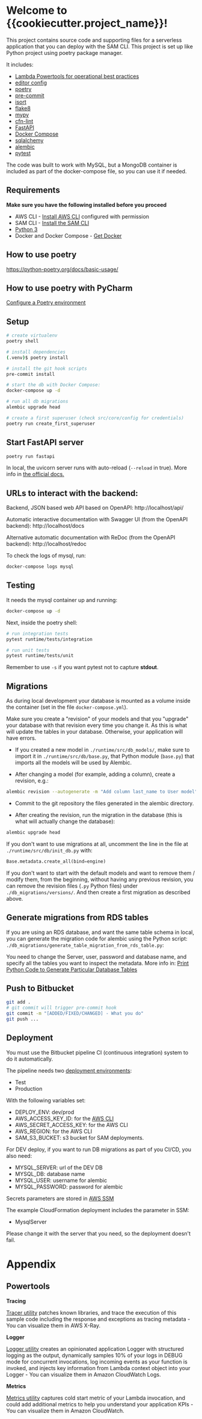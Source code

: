 
# Welcome to {{cookiecutter.project_name}}!

This project contains source code and supporting files for a serverless application
that you can deploy with the SAM CLI. This project is set up like Python
project using poetry package manager.


It includes:

* [Lambda Powertools for operational best practices](https://github.com/awslabs/aws-lambda-powertools-python)
* [editor config](http://editorconfig.org)
* [poetry](https://python-poetry.org/)
* [pre-commit](https://pre-commit.com/)
* [isort](https://pycqa.github.io/isort/)
* [flake8](https://flake8.pycqa.org/en/latest/)
* [mypy](http://mypy-lang.org/)
* [cfn-lint](https://github.com/aws-cloudformation/cfn-lint)
* [FastAPI](https://fastapi.tiangolo.com/)
* [Docker Compose](https://docs.docker.com/compose/)
* [sqlalchemy](https://www.sqlalchemy.org/)
* [alembic](https://alembic.sqlalchemy.org/en/latest/)
* [pytest](https://docs.pytest.org/en/7.1.x/)

The code was built to work with MySQL, but a MongoDB container is
included as part of the docker-compose file, so you can use it if needed.

## Requirements

**Make sure you have the following installed before you proceed**

* AWS CLI - [Install AWS CLI](https://docs.aws.amazon.com/cli/latest/userguide/cli-chap-install.html) configured with permission
* SAM CLI - [Install the SAM CLI](https://docs.aws.amazon.com/serverless-application-model/latest/developerguide/serverless-sam-cli-install.html)
* [Python 3](https://www.python.org/downloads/)
* Docker and Docker Compose - [Get Docker](https://docs.docker.com/get-docker/)


## How to use poetry
https://python-poetry.org/docs/basic-usage/

## How to use poetry with PyCharm

[Configure a Poetry environment](https://www.jetbrains.com/help/pycharm/poetry.html)

## Setup
```bash
# create virtualenv
poetry shell

# install dependencies
(.venv)$ poetry install

# install the git hook scripts
pre-commit install

# start the db with Docker Compose:
docker-compose up -d

# run all db migrations
alembic upgrade head

# create a first superuser (check src/core/config for credentials)
poetry run create_first_superuser
```

## Start FastAPI server

```bash
poetry run fastapi
```

In local, the uvicorn server runs with auto-reload (`--reload` in true).
More info in [the official docs.](https://www.uvicorn.org/settings/#development)

## URLs to interact with the backend:

Backend, JSON based web API based on OpenAPI: http://localhost/api/

Automatic interactive documentation with Swagger UI (from the OpenAPI backend): http://localhost/docs

Alternative automatic documentation with ReDoc (from the OpenAPI backend): http://localhost/redoc

To check the logs of mysql, run:

```bash
docker-compose logs mysql
```

## Testing
It needs the mysql container up and running:
```bash
docker-compose up -d
```

Next, inside the poetry shell:
```bash
# run integration tests
pytest runtime/tests/integration

# run unit tests
pytest runtime/tests/unit
```

Remember to use `-s` if you want pytest not to capture **stdout**.

## Migrations

As during local development your database is mounted as a
volume inside the container (set in the file `docker-compose.yml`).

Make sure you create a "revision" of your models and that you "upgrade" your database with that
revision every time you change it. As this is what will update the tables in your database.
Otherwise, your application will have errors.

* If you created a new model in `./runtime/src/db_models/`,
make sure to import it in `./runtime/src/db/base.py`,
that Python module (`base.py`) that imports all the models will be used by Alembic.

* After changing a model (for example, adding a column), create a revision, e.g.:

```bash
alembic revision --autogenerate -m "Add column last_name to User model"
```

* Commit to the git repository the files generated in the alembic directory.

* After creating the revision, run the migration in the database (this is what will actually change the database):

```bash
alembic upgrade head
```

If you don't want to use migrations at all, uncomment the line in the file at `./runtime/src/db/init_db.py` with:

```python
Base.metadata.create_all(bind=engine)
```

If you don't want to start with the default models and want to remove them / modify them,
from the beginning, without having any previous revision, you can remove the revision
files (`.py` Python files) under `./db_migrations/versions/`. And then create a first migration as described above.

## Generate migrations from RDS tables

If you are using an RDS database, and want the same table schema in local,
you can generate the migration code for alembic using the Python script:
`./db_migrations/generate_table_migration_from_rds_table.py`:

You need to change the Server, user, password and database name, and specify all the tables you want to inspect the metadata.
More info in: [Print Python Code to Generate Particular Database Tables](https://alembic.sqlalchemy.org/en/latest/cookbook.html#print-python-code-to-generate-particular-database-tables)

## Push to Bitbucket
```bash
git add .
# git commit will trigger pre-commit hook
git commit -m "[ADDED/FIXED/CHANGED] - What you do"
git push ...
```

## Deployment

You must use the Bitbucket pipeline CI (continuous integration) system to do it automatically.

The pipeline needs two [deployment environments](https://support.atlassian.com/bitbucket-cloud/docs/set-up-and-monitor-deployments/):

* Test
* Production

With the following variables set:

* DEPLOY_ENV: dev/prod
* AWS_ACCESS_KEY_ID: for the [AWS CLI](https://docs.aws.amazon.com/cli/latest/userguide/cli-configure-envvars.html)
* AWS_SECRET_ACCESS_KEY: for the AWS CLI
* AWS_REGION: for the AWS CLI
* SAM_S3_BUCKET: s3 bucket for SAM deployments.

For DEV deploy, if you want to run DB migrations as part of you CI/CD, you also need:

* MYSQL_SERVER: url of the DEV DB
* MYSQL_DB: database name
* MYSQL_USER: username for alembic
* MYSQL_PASSWORD: password for alembic

Secrets parameters are stored in
[AWS SSM](https://docs.aws.amazon.com/systems-manager/latest/userguide/what-is-systems-manager.html)

The example CloudFormation deployment includes the parameter in SSM:

* MysqlServer

Please change it with the server that you need, so the deployment doesn't fail.

# Appendix

## Powertools

**Tracing**

[Tracer utility](https://awslabs.github.io/aws-lambda-powertools-python/core/tracer/)
patches known libraries, and trace the execution of this sample code including the response
and exceptions as tracing metadata - You can visualize them in AWS X-Ray.

**Logger**

[Logger utility](https://awslabs.github.io/aws-lambda-powertools-python/core/logger/)
creates an opinionated application Logger with structured logging as the output,
dynamically samples 10% of your logs in DEBUG mode for concurrent invocations,
log incoming events as your function is invoked, and injects key information
from Lambda context object into your Logger - You can visualize
them in Amazon CloudWatch Logs.

**Metrics**

[Metrics utility](https://awslabs.github.io/aws-lambda-powertools-python/core/metrics/)
captures cold start metric of your Lambda invocation, and could add additional metrics to
help you understand your application KPIs - You can visualize them in Amazon CloudWatch.
